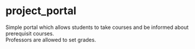 # project_portal
Simple portal which allows students to take courses and be informed about prerequisit courses.\
Professors are allowed to set grades.
